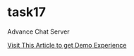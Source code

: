 # task17
Advance Chat Server

[Visit This Article to get Demo Experience](https://govindbhardwaj32840.medium.com/more-featured-chat-server-using-python-8a1d8428debc)

